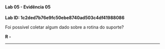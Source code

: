 
#### Lab 05 - Evidência 05

**Lab ID: 1c2ded7b76e9fc50ebe8740ad503c4df41988086**


Foi possível coletar algum dado sobre a rotina do suporte?

**R -**

---
